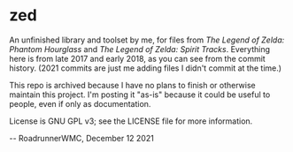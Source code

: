 # zed

An unfinished library and toolset by me, for files from _The Legend of Zelda: Phantom Hourglass_ and _The Legend of Zelda: Spirit Tracks_. Everything here is from late 2017 and early 2018, as you can see from the commit history. (2021 commits are just me adding files I didn't commit at the time.)

This repo is archived because I have no plans to finish or otherwise maintain this project. I'm posting it "as-is" because it could be useful to people, even if only as documentation.

License is GNU GPL v3; see the LICENSE file for more information.

-- RoadrunnerWMC, December 12 2021
